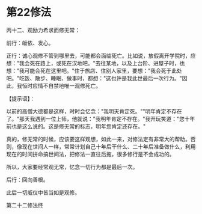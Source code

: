 # 第22修法

丙十二、观励力希求而修无常：

前行：皈依、发心。

正行：诚心观修不管到哪里去，可能都会面临死亡。比如说，放假离开学院时，应想："我会死在路上，或死在汉地吧。"去往某地，以及上台阶、进屋子时，也想："我可能会死在这里吧。"住于旅店、住别人家里，要想："我会死于此处吧。"吃饭、散步、睡眠、做事时，都想："这也许是我此世最后一次行为。"因此，我恒时应情不自禁地唯一观修死亡。

【提示语】：

以前的高僧大德都是这样，时时会忆念："我明天肯定死。""明年肯定不存在了。"那天我遇到一位上师，他就说："我明年肯定不存在。"我开玩笑道："您十年前也是这么说的。这是修无常的标志，明年您肯定还存在。"

真的，修无常的时候，应该要这样观想，如此一来，对修法定有非常大的帮助。否则，像现在世间人一样，常常计划自己十年后干什么、二十年后准备做什么，利用现在的时间拼命搞世间法，把修法一直往后拖，很多修行是不会成功的。

所以，大家要经常观无常，忆念一切行为都是最后一次。

后行：回向善根。

此后一切威仪中皆当如是观修。

第二十二修法终

